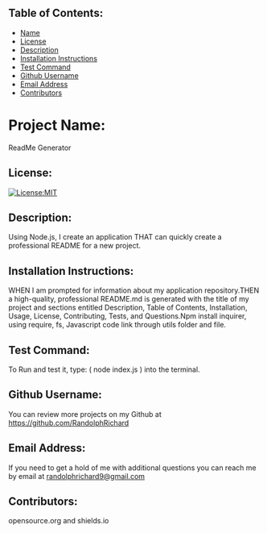  ## Table of Contents: 
  - [Name](#project-name)
  - [License](#license)
  - [Description](#description)
  - [Installation Instructions](#installation-instructions)
  - [Test Command](#test-command)
  - [Github Username](#github-username)
  - [Email Address](#email-address)
  - [Contributors](#contributors)

  # Project Name:
  ReadMe Generator

  ## License:
  [![License:MIT](https://img.shields.io/badge/MIT-License-green.svg)](https://opensource.org/licenses/MIT)
  
  ## Description:
  Using Node.js, I create  an application  THAT can quickly create a professional README for a new project.

  ## Installation Instructions: 
  WHEN I am prompted for information about my application repository.THEN a high-quality, professional README.md is generated with the title of my project and sections entitled Description, Table of Contents, Installation, Usage, License, Contributing, Tests, and Questions.Npm install inquirer, using require, fs, Javascript code link through utils folder and file.
  
  ## Test Command: 
  To Run and test it, type: ( node index.js )  into the terminal.
  
  ## Github Username: 
  You can review more projects on my Github at https://github.com/RandolphRichard
  
  ## Email Address:
  If you need to get a hold of me with additional questions you can reach me by email at randolphrichard9@gmail.com
  
  ## Contributors:
  opensource.org and shields.io

  